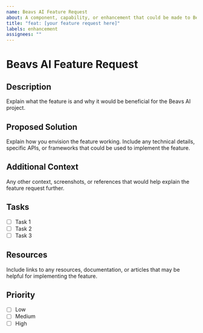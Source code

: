 ```yaml
---
name: Beavs AI Feature Request
about: A component, capability, or enhancement that could be made to Beavs AI
title: "feat: [your feature request here]"
labels: enhancement
assignees: ""
---
```


# Beavs AI Feature Request

## Description

Explain what the feature is and why it would be beneficial for the Beavs AI project.

## Proposed Solution

Explain how you envision the feature working. Include any technical details, specific APIs, or frameworks that could be used to implement the feature.

## Additional Context

Any other context, screenshots, or references that would help explain the feature request further.

## Tasks

- [ ] Task 1
- [ ] Task 2
- [ ] Task 3

## Resources

Include links to any resources, documentation, or articles that may be helpful for implementing the feature.

## Priority

- [ ] Low
- [ ] Medium
- [ ] High
